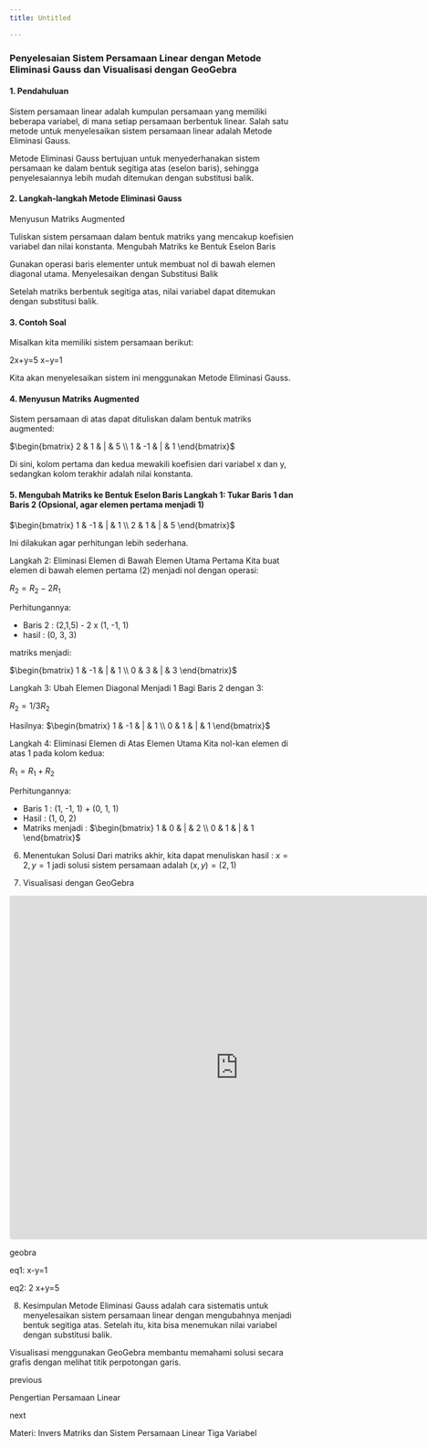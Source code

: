 ```yaml
---
title: Untitled

---
```


### Penyelesaian Sistem Persamaan Linear dengan Metode Eliminasi Gauss dan Visualisasi dengan GeoGebra

#### 1. Pendahuluan
Sistem persamaan linear adalah kumpulan persamaan yang memiliki beberapa variabel, di mana setiap persamaan berbentuk linear. Salah satu metode untuk menyelesaikan sistem persamaan linear adalah Metode Eliminasi Gauss.

Metode Eliminasi Gauss bertujuan untuk menyederhanakan sistem persamaan ke dalam bentuk segitiga atas (eselon baris), sehingga penyelesaiannya lebih mudah ditemukan dengan substitusi balik.

#### 2. Langkah-langkah Metode Eliminasi Gauss
Menyusun Matriks Augmented

Tuliskan sistem persamaan dalam bentuk matriks yang mencakup koefisien variabel dan nilai konstanta. Mengubah Matriks ke Bentuk Eselon Baris

Gunakan operasi baris elementer untuk membuat nol di bawah elemen diagonal utama. Menyelesaikan dengan Substitusi Balik

Setelah matriks berbentuk segitiga atas, nilai variabel dapat ditemukan dengan substitusi balik.

#### 3. Contoh Soal
Misalkan kita memiliki sistem persamaan berikut:

2x+y=5 x−y=1

Kita akan menyelesaikan sistem ini menggunakan Metode Eliminasi Gauss.

#### 4. Menyusun Matriks Augmented
Sistem persamaan di atas dapat dituliskan dalam bentuk matriks augmented:

$\begin{bmatrix}
2 & 1 & | & 5 \\
1 & -1 & | & 1
\end{bmatrix}$

Di sini, kolom pertama dan kedua mewakili koefisien dari variabel x dan y, sedangkan kolom terakhir adalah nilai konstanta.

#### 5. Mengubah Matriks ke Bentuk Eselon Baris Langkah 1: Tukar Baris 1 dan Baris 2 (Opsional, agar elemen pertama menjadi 1)

$\begin{bmatrix}
1 & -1 & | & 1 \\
2 & 1 & | & 5
\end{bmatrix}$

Ini dilakukan agar perhitungan lebih sederhana.

Langkah 2: Eliminasi Elemen di Bawah Elemen Utama Pertama Kita buat elemen di bawah elemen pertama (2) menjadi nol dengan operasi:

$R_2 = R_2 -2R_1$

Perhitungannya:

- Baris 2 : (2,1,5) - 2 x (1, -1, 1)
- hasil : (0, 3, 3)

matriks menjadi:

$\begin{bmatrix}
1 & -1 & | & 1 \\
0 & 3 & | & 3
\end{bmatrix}$

Langkah 3: Ubah Elemen Diagonal Menjadi 1 Bagi Baris 2 dengan 3:

$R_2 = 1/3 R_2$

Hasilnya: $\begin{bmatrix}
1 & -1 & | & 1 \\
0 & 1 & | & 1
\end{bmatrix}$

Langkah 4: Eliminasi Elemen di Atas Elemen Utama Kita nol-kan elemen di atas 1 pada kolom kedua:

$R_1 = R_1 + R_2$

Perhitungannya:

- Baris 1 : (1, -1, 1) + (0, 1, 1)
- Hasil : (1, 0, 2)
- Matriks menjadi : $\begin{bmatrix}
1 & 0 & | & 2 \\
0 & 1 & | & 1
\end{bmatrix}$

6. Menentukan Solusi
Dari matriks akhir, kita dapat menuliskan hasil :
$x = 2, y = 1$
jadi solusi sistem persamaan adalah $(x,y) = (2,1)$

7. Visualisasi dengan GeoGebra
<iframe src="https://www.geogebra.org/calculator/yc4qjmnt?embed" width="800" height="600" allowfullscreen style="border: 1px solid #e4e4e4;border-radius: 4px;" frameborder="0"></iframe>

geobra

eq1: x-y=1

eq2: 2 x+y=5

8. Kesimpulan
Metode Eliminasi Gauss adalah cara sistematis untuk menyelesaikan sistem persamaan linear dengan mengubahnya menjadi bentuk segitiga atas. Setelah itu, kita bisa menemukan nilai variabel dengan substitusi balik.

Visualisasi menggunakan GeoGebra membantu memahami solusi secara grafis dengan melihat titik perpotongan garis.

previous

Pengertian Persamaan Linear

next

Materi: Invers Matriks dan Sistem Persamaan Linear Tiga Variabel


